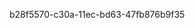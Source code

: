



































































































b28f5570-c30a-11ec-bd63-47fb876b9f35
